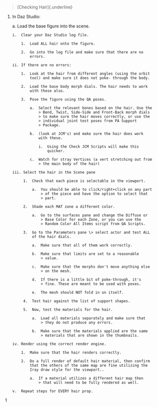 > [Checking Hair]{.underline}

1.  In Daz Studio:

    a.  Load the base figure into the scene.

        i.  Clear your Daz Studio log file.

            1.  Load ALL hair onto the figure.

            2.  Go into the log file and make sure that there are no
                errors.

        ii. If there are no errors:

            1.  Look at the hair from different angles (using the orbit
                tool) and make sure it does not poke- through the body.

            2.  Load the base body morph dials. The hair needs to work
                with these also.

            3.  Pose the figure using the QA poses.

                a.  Select the relevant bones based on the hair. Use the
                    > Bend, Twist, Side-Side and Front-Back morph dials
                    > to make sure the hair moves correctly, or use the
                    > individual joint test poses from PA Support
                    > Package.

                b.  (look at JCM's) and make sure the hair does work
                    with these.

                    i.  Using the Check JCM Scripts will make this
                        quicker.

                c.  Watch for stray Vertices (a vert stretching out from
                    > the main body of the hair)

        iii. Select the hair in the Scene pane

             1.  Check that each piece is selectable in the viewport.

                 a.  You should be able to click/right+click on any part
                     > of the piece and have the option to select that
                     > part.

             2.  Shade each MAT zone a different color.

                 a.  Go to the surfaces pane and change the Diffuse or
                     > Base Color for each Zone, or you can use the
                     > Random Color All Items script from QA Scripts.

             3.  Go to the Parameters pane \> select actor and test ALL
                 of the hair dials.

                 a.  Make sure that all of them work correctly.

                 b.  Make sure that limits are set to a reasonable
                     > value.

                 c.  Make sure that the morphs don't move anything else
                     > on the mesh.

                 d.  If there is a little bit of poke-through, it's
                     > fine. These are meant to be used with poses.

                 e.  The mesh should NOT fold in on itself.

             4.  Test hair against the list of support shapes.

             5.  Now, test the materials for the hair.

                 a.  Load all materials separately and make sure that
                     > they do not produce any errors.

                 b.  Make sure that the materials applied are the same
                     > materials that are shown in the thumbnails.

        iv. Render using the correct render engine.

            1.  Make sure that the hair renders correctly.

            2.  Do a full render of default hair material, then confirm
                that the others of the same map are fine utilizing the
                Iray draw style for the viewport..

                a.  If a material utilizes a different hair map then
                    > that will need to be fully rendered as well.

        v.  Repeat steps for EVERY hair prop.

1
